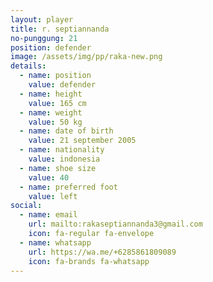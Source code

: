 ```yaml
---
layout: player
title: r. septiannanda
no-punggung: 21
position: defender
image: /assets/img/pp/raka-new.png
details:
  - name: position
    value: defender
  - name: height
    value: 165 cm
  - name: weight
    value: 50 kg
  - name: date of birth
    value: 21 september 2005
  - name: nationality
    value: indonesia
  - name: shoe size
    value: 40
  - name: preferred foot
    value: left
social:
  - name: email
    url: mailto:rakaseptiannanda3@gmail.com
    icon: fa-regular fa-envelope
  - name: whatsapp
    url: https://wa.me/+6285861809089
    icon: fa-brands fa-whatsapp
---
```

